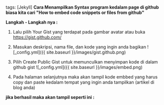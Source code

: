 tags: [Jekyll]
**Cara Menampilkan Syntax program kedalam page di github**
**biasa kita cari "How to embed code snippets or files from github"**

**Langkah - Langkah nya :**
1. Lalu pilih Your Gist yang terdapat pada gambar avatar atau buka https://gist.github.com/
2. Masukan deskripsi, nama file, dan kode yang ingin anda bagikan
![_config.yml]({{ site.baseurl }}/images/gist.github.png)

3. Pilih Create Public Gist untuk memunculkan menyimpan kode di dalam github gist
![_config.yml]({{ site.baseurl }}/images/embed.png)

4. Pada halaman selanjutnya maka akan tampil kode embbed yang harus copy dan paste kedalam tempat yang ingin anda tampilkan (artikel di blog anda)

**jika berhasil maka akan tampil seperti ini :**

<script src="https://gist.github.com/wanwanvm/9528ce3006ee7bb081ae4802e0b625a5.js"></script>
